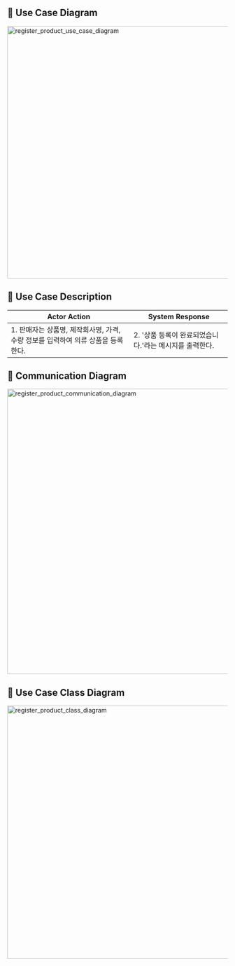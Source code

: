 ## 📌 Use Case Diagram
<img width="577" alt="register_product_use_case_diagram" src="https://user-images.githubusercontent.com/87361140/168245370-70f7151c-0e93-4076-b61a-e55b91ab06ea.png">

## 📌 Use Case Description
|Actor Action|System Response|
|---|---|
|1. 판매자는 상품명, 제작회사명, 가격, 수량 정보를 입력하여 의류 상품을 등록한다.|2. '상품 등록이 완료되었습니다.'라는 메시지를 출력한다.|

## 📌 Communication Diagram
<img width="652" alt="register_product_communication_diagram" src="https://user-images.githubusercontent.com/87361140/169083387-1a28fe61-7254-4b11-93cb-e95b8cf61c86.png">


## 📌 Use Case Class Diagram
<img width="579" alt="register_product_class_diagram" src="https://user-images.githubusercontent.com/87361140/169083356-49f51b85-e51d-4cfc-bfd4-06b64136482a.png">


